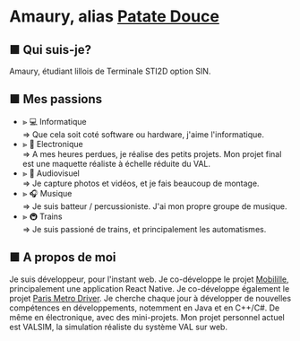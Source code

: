 # Amaury, alias [Patate Douce](https://m.youtube.com/c/LaPatateDouce)

## ■ Qui suis-je?
Amaury, étudiant lillois de Terminale STI2D option SIN.

## ■ Mes passions
- ⪢ 💻 Informatique <br>
⇒ Que cela soit coté software ou hardware, j'aime l'informatique.<br>
- ⪢ 🚨 Electronique<br>
⇒ A mes heures perdues, je réalise des petits projets. Mon projet final est une maquette réaliste à échelle réduite du VAL.<br>
- ⪢ 🎥 Audiovisuel<br>
⇒ Je capture photos et vidéos, et je fais beaucoup de montage.<br>
- ⪢ 🎧 Musique<br>
⇒ Je suis batteur / percussioniste. J'ai mon propre groupe de musique.<br>
- ⪢ 🚇 Trains<br>
⇒ Je suis passioné de trains, et principalement les automatismes.

## ■ A propos de moi
Je suis développeur, pour l'instant web. Je co-développe le projet [Mobilille](https://mobilille.fr/), principalement une application React Native. Je co-développe également le projet [Paris Metro Driver](https://pmdapp.fr/).
Je cherche chaque jour à développer de nouvelles compétences en développements, notemment en Java et en C++/C#. De même en électronique, avec des mini-projets.
Mon projet personnel actuel est VALSIM, la simulation réaliste du système VAL sur web.
